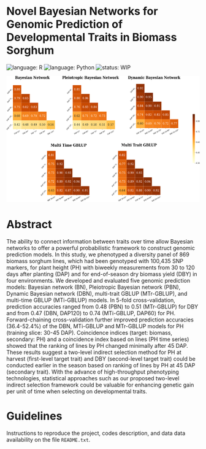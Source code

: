 #  **Novel Bayesian Networks for Genomic Prediction of Developmental Traits in Biomass Sorghum**
![language: R](https://img.shields.io/badge/language-R-blue.svg)
![language: Python](https://img.shields.io/badge/language-Python-green.svg)
![status: WIP](https://img.shields.io/badge/status-WorkInProgress-red.svg)

<p align="center"><a href="https://github.com/GoreLab/sorghum-multi-trait/blob/master/edited_figures/figure_3_forward_cross_validation_figures/inkscape/heatplot_fcv_accuracy.png"><img src="https://github.com/GoreLab/sorghum-multi-trait/blob/master/edited_figures/figure_3_forward_cross_validation_figures/inkscape/heatplot_fcv_accuracy.png" width="555" height="328"/></a>

# **Abstract**

The ability to connect information between traits over time allow Bayesian networks to offer a powerful probabilistic framework to construct genomic prediction models. In this study, we phenotyped a diversity panel of 869 biomass sorghum lines, which had been genotyped with 100,435 SNP markers, for plant height (PH) with biweekly measurements from 30 to 120 days after planting (DAP) and for end-of-season dry biomass yield (DBY) in four environments. We developed and evaluated five genomic prediction models: Bayesian network (BN), Pleiotropic Bayesian network (PBN), Dynamic Bayesian network (DBN), multi-trait GBLUP (MTr-GBLUP), and multi-time GBLUP (MTi-GBLUP) models. In 5-fold cross-validation, prediction accuracies ranged from 0.48 (PBN) to 0.51 (MTr-GBLUP) for DBY and from 0.47 (DBN, DAP120) to 0.74 (MTi-GBLUP, DAP60) for PH. Forward-chaining cross-validation further improved prediction accuracies (36.4-52.4\%) of the DBN, MTi-GBLUP and MTr-GBLUP models for PH (training slice: 30-45 DAP). Coincidence indices (target: biomass, secondary: PH) and a coincidence index based on lines (PH time series) showed that the ranking of lines by PH changed minimally after 45 DAP. These results suggest a two-level indirect selection method for PH at harvest (first-level target trait) and DBY (second-level target trait) could be conducted earlier in the season based on ranking of lines by PH at 45 DAP (secondary trait). With the advance of high-throughput phenotyping technologies, statistical approaches such as our proposed two-level indirect selection framework could be valuable for enhancing genetic gain per unit of time when selecting on developmental traits.

# **Guidelines**

Instructions to reproduce the project, codes description, and data data availability on the file `README.txt`.
